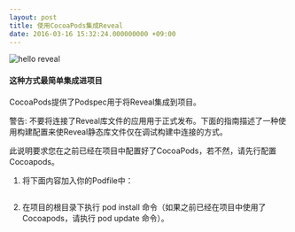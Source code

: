 ```yaml
---
layout: post
title: 使用CocoaPods集成Reveal
date: 2016-03-16 15:32:24.000000000 +09:00
---
```


![hello reveal](http://o9lammkmn.bkt.clouddn.com/reveal-hero-2.png)
#### 这种方式最简单集成进项目

CocoaPods提供了Podspec用于将Reveal集成到项目。

警告: 不要将连接了Reveal库文件的应用用于正式发布。下面的指南描述了一种使用构建配置来使Reveal静态库文件仅在调试构建中连接的方式。

此说明要求您在之前已经在项目中配置好了CocoaPods，若不然，请先行配置Cocoapods。

1. 将下面内容加入你的Podfile中：

	```pod 'Reveal-iOS-SDK', :configurations => ['Debug']
	```
	
2. 在项目的根目录下执行 pod install 命令（如果之前已经在项目中使用了Cocoapods，请执行 pod update 命令）。


